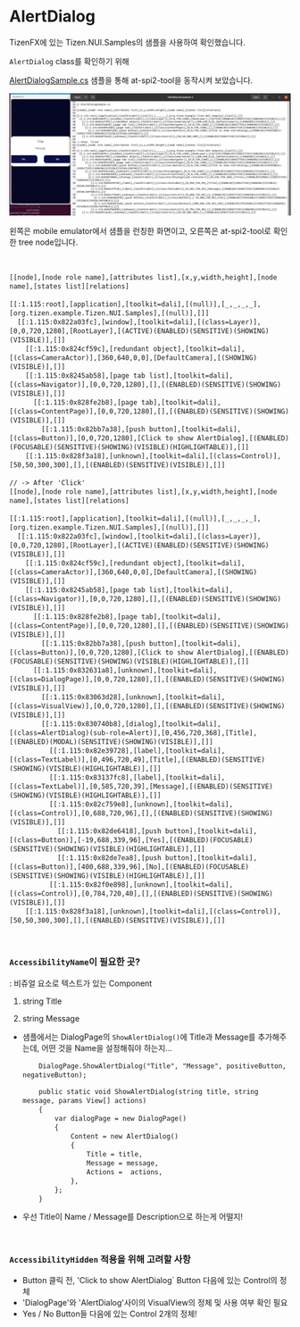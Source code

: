 # AlertDialog

TizenFX에 있는 Tizen.NUI.Samples의 샘플을 사용하여 확인했습니다.

`AlertDialog` class를 확인하기 위해 

[AlertDialogSample.cs](https://github.com/Samsung/TizenFX/blob/master/test/Tizen.NUI.Samples/Tizen.NUI.Samples/Samples/AlertDialogSample.cs) 샘플을 통해 at-spi2-tool을 동작시켜 보았습니다.

![AlertDialog](./images/3.AlertDialog.png)

왼쪽은 mobile emulator에서 샘플을 런칭한 화면이고, 오른쪽은 at-spi2-tool로 확인한 tree node입니다.

<br>

```
[[node],[node role name],[attributes list],[x,y,width,height],[node name],[states list][relations]

[[:1.115:root],[application],[toolkit=dali],[(null)],[_,_,_,_],[org.tizen.example.Tizen.NUI.Samples],[(null)],[]]
  [[:1.115:0x822a03fc],[window],[toolkit=dali],[(class=Layer)],[0,0,720,1280],[RootLayer],[(ACTIVE)(ENABLED)(SENSITIVE)(SHOWING)(VISIBLE)],[]]
    [[:1.115:0x824cf59c],[redundant object],[toolkit=dali],[(class=CameraActor)],[360,640,0,0],[DefaultCamera],[(SHOWING)(VISIBLE)],[]]
    [[:1.115:0x8245ab58],[page tab list],[toolkit=dali],[(class=Navigator)],[0,0,720,1280],[],[(ENABLED)(SENSITIVE)(SHOWING)(VISIBLE)],[]]
      [[:1.115:0x828fe2b8],[page tab],[toolkit=dali],[(class=ContentPage)],[0,0,720,1280],[],[(ENABLED)(SENSITIVE)(SHOWING)(VISIBLE)],[]]
        [[:1.115:0x82bb7a38],[push button],[toolkit=dali],[(class=Button)],[0,0,720,1280],[Click to show AlertDialog],[(ENABLED)(FOCUSABLE)(SENSITIVE)(SHOWING)(VISIBLE)(HIGHLIGHTABLE)],[]]
    [[:1.115:0x828f3a18],[unknown],[toolkit=dali],[(class=Control)],[50,50,300,300],[],[(ENABLED)(SENSITIVE)(VISIBLE)],[]]

// -> After 'Click'
[[node],[node role name],[attributes list],[x,y,width,height],[node name],[states list][relations]

[[:1.115:root],[application],[toolkit=dali],[(null)],[_,_,_,_],[org.tizen.example.Tizen.NUI.Samples],[(null)],[]]
  [[:1.115:0x822a03fc],[window],[toolkit=dali],[(class=Layer)],[0,0,720,1280],[RootLayer],[(ACTIVE)(ENABLED)(SENSITIVE)(SHOWING)(VISIBLE)],[]]
    [[:1.115:0x824cf59c],[redundant object],[toolkit=dali],[(class=CameraActor)],[360,640,0,0],[DefaultCamera],[(SHOWING)(VISIBLE)],[]]
    [[:1.115:0x8245ab58],[page tab list],[toolkit=dali],[(class=Navigator)],[0,0,720,1280],[],[(ENABLED)(SENSITIVE)(SHOWING)(VISIBLE)],[]]
      [[:1.115:0x828fe2b8],[page tab],[toolkit=dali],[(class=ContentPage)],[0,0,720,1280],[],[(ENABLED)(SENSITIVE)(SHOWING)(VISIBLE)],[]]
        [[:1.115:0x82bb7a38],[push button],[toolkit=dali],[(class=Button)],[0,0,720,1280],[Click to show AlertDialog],[(ENABLED)(FOCUSABLE)(SENSITIVE)(SHOWING)(VISIBLE)(HIGHLIGHTABLE)],[]]
      [[:1.115:0x832631a8],[unknown],[toolkit=dali],[(class=DialogPage)],[0,0,720,1280],[],[(ENABLED)(SENSITIVE)(SHOWING)(VISIBLE)],[]]
        [[:1.115:0x83063d28],[unknown],[toolkit=dali],[(class=VisualView)],[0,0,720,1280],[],[(ENABLED)(SENSITIVE)(SHOWING)(VISIBLE)],[]]
        [[:1.115:0x830740b8],[dialog],[toolkit=dali],[(class=AlertDialog)(sub-role=Alert)],[0,456,720,368],[Title],[(ENABLED)(MODAL)(SENSITIVE)(SHOWING)(VISIBLE)],[]]
          [[:1.115:0x82e39728],[label],[toolkit=dali],[(class=TextLabel)],[0,496,720,49],[Title],[(ENABLED)(SENSITIVE)(SHOWING)(VISIBLE)(HIGHLIGHTABLE)],[]]
          [[:1.115:0x83137fc8],[label],[toolkit=dali],[(class=TextLabel)],[0,585,720,39],[Message],[(ENABLED)(SENSITIVE)(SHOWING)(VISIBLE)(HIGHLIGHTABLE)],[]]
          [[:1.115:0x82c759e8],[unknown],[toolkit=dali],[(class=Control)],[0,688,720,96],[],[(ENABLED)(SENSITIVE)(SHOWING)(VISIBLE)],[]]
            [[:1.115:0x82de6418],[push button],[toolkit=dali],[(class=Button)],[-19,688,339,96],[Yes],[(ENABLED)(FOCUSABLE)(SENSITIVE)(SHOWING)(VISIBLE)(HIGHLIGHTABLE)],[]]
            [[:1.115:0x82de7ea8],[push button],[toolkit=dali],[(class=Button)],[400,688,339,96],[No],[(ENABLED)(FOCUSABLE)(SENSITIVE)(SHOWING)(VISIBLE)(HIGHLIGHTABLE)],[]]
          [[:1.115:0x82f0e898],[unknown],[toolkit=dali],[(class=Control)],[0,784,720,40],[],[(ENABLED)(SENSITIVE)(SHOWING)(VISIBLE)],[]]
    [[:1.115:0x828f3a18],[unknown],[toolkit=dali],[(class=Control)],[50,50,300,300],[],[(ENABLED)(SENSITIVE)(VISIBLE)],[]]

```

<br>

### `AccessibilityName`이 필요한 곳?
 : 비쥬얼 요소로 텍스트가 있는 Component

1. string Title

2. string Message

- 샘플에서는 DialogPage의 `ShowAlertDialog()`에 Title과 Message를 추가해주는데, 어떤 것을 Name을 설정해줘야 하는지...

    ```
        DialogPage.ShowAlertDialog("Title", "Message", positiveButton, negativeButton);
    ```

    ```
        public static void ShowAlertDialog(string title, string message, params View[] actions)
        {
            var dialogPage = new DialogPage()
            {
                Content = new AlertDialog()
                {
                    Title = title,
                    Message = message,
                    Actions =  actions,
                },
            };
        }
    ```

- 우선 Title이 Name / Message를 Description으로 하는게 어떨지!


<br>

### `AccessibilityHidden` 적용을 위해 고려할 사항

- Button 클릭 전, 'Click to show AlertDialog` Button 다음에 있는 Control의 정체
- 'DialogPage'와 'AlertDialog'사이의 VisualView의 정체 및 사용 여부 확인 필요
- Yes / No Button들 다음에 있는 Control 2개의 정체!

